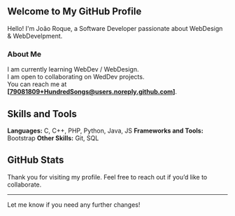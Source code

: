 ## Welcome to My GitHub Profile

Hello! I'm João Roque, a Software Developer passionate about WebDesign & WebDevelpment.

### About Me

I am currently learning WebDev / WebDesign.  
I am open to collaborating on WedDev projects.  
You can reach me at **[79081809+HundredSongs@users.noreply.github.com]**.

## Skills and Tools

**Languages:** C, C++, PHP, Python, Java, JS
**Frameworks and Tools:** Bootstrap
**Other Skills:** Git, SQL

## GitHub Stats

Thank you for visiting my profile. Feel free to reach out if you’d like to collaborate.

---

Let me know if you need any further changes!
